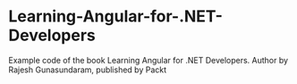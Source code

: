 # Learning-Angular-for-.NET-Developers
Example code of the book Learning Angular for .NET Developers. Author by Rajesh Gunasundaram, published by Packt
